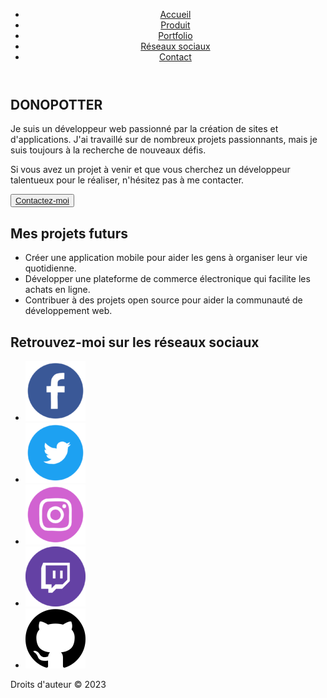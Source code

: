 <!DOCTYPE html>
<html>
  <head>
    <title>Accueil</title>
    <link rel="stylesheet" href="style.css">
  </head>
  <body>
    <header>
      <nav>
        <ul>
          <li><a href="index.html">Accueil</a></li>
          <li><a href="product.html">Produit</a></li>
          <li><a href="portfolio.html">Portfolio</a></li>
          <li><a href="social.html">Réseaux sociaux</a></li>
          <li><a href="contact.html">Contact</a></li>
        </ul>
      </nav>
    </header>
    <main>
      <section id="hero">
        <h1 id="dp">DONOPOTTER</h1>
        <p>Je suis un développeur web passionné par la création de sites et d'applications. J'ai travaillé sur de nombreux projets passionnants, mais je suis toujours à la recherche de nouveaux défis.</p>
        <p>Si vous avez un projet à venir et que vous cherchez un développeur talentueux pour le réaliser, n'hésitez pas à me contacter.</p>
        <button><a href="contact.html">Contactez-moi</a></button>
      </section>
      <section id="future-projects">
        <h2>Mes projets futurs</h2>
        <ul>
          <li>Créer une application mobile pour aider les gens à organiser leur vie quotidienne.</li>
          <li>Développer une plateforme de commerce électronique qui facilite les achats en ligne.</li>
          <li>Contribuer à des projets open source pour aider la communauté de développement web.</li>
        </ul>
      </section>
      <section id="social-media">
        <h2 id="sm">Retrouvez-moi sur les réseaux sociaux</h2>
        <ul>
          <li><a href="https://www.facebook.com/dono.potter.9/"><img src="IMAGE/FACEBOOK 96PX.png" alt="Facebook"></a></li>
          <li><a href="https://www.twitter.com/donopotter"><img src="IMAGE/TWITTER 96PX.png" alt="Twitter"></a></li>
          <li><a href="https://www.instagram.com/donopotter_weed/"><img src="IMAGE/INSTAGRAM 96PX.png" alt="Instagram"></a></li>
          <li><a href="https://www.twitch.tv/donopotterqclive"><img src="IMAGE/TWITCH 96PX.png" alt="Twitch"></a></li>
          <li><a href="https://www.github.com/DONOcoding"><img src="IMAGE/GITHUB 96PX.png" alt="GitHub"></a></li>
        </ul>
      </section>
    </main>
    <footer>
      <p>Droits d'auteur © 2023</p>
    </footer>
  </body>
</html>

